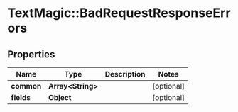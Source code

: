 # TextMagic::BadRequestResponseErrors

## Properties
Name | Type | Description | Notes
------------ | ------------- | ------------- | -------------
**common** | **Array&lt;String&gt;** |  | [optional] 
**fields** | **Object** |  | [optional] 


